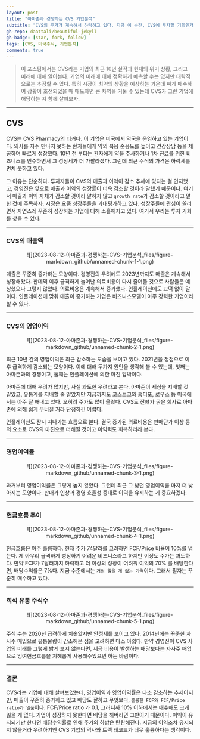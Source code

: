```yaml
---
layout: post
title: "아마존과 경쟁하는 CVS 기업분석"
subtitle: "CVS의 주가가 계속해서 하락하고 있다. 지금 이 순간, CVS에 투자할 기회인가?"
gh-repo: daattali/beautiful-jekyll
gh-badge: [star, fork, follow]
tags: [CVS, 미국주식, 기업분석]
comments: true
---
```


> 이 포스팅에서는 CVS라는 기업의 최근 10년 실적과 현재의 위기 상황,
> 그리고 미래에 대해 알아본다. 기업의 미래에 대해 정확하게 예측할 수는
> 없지만 대략적으로는 추정할 수 있다. 특히 시장이 최악의 상황을 예상하는
> 가운데 싸게 매수하여 상황이 호전되었을 때 매도하면 큰 차익을 거둘 수
> 있는데 CVS가 그런 기업에 해당하는 지 함께 살펴보자.

<!-- layout: post -->
<!-- title: Sample blog post to learn markdown tips -->
<!-- subtitle: There's lots to learn! -->
<!-- gh-repo: daattali/beautiful-jekyll -->
<!-- gh-badge: [star, fork, follow] -->
<!-- tags: [test] -->
<!-- comments: true -->

------------------------------------------------------------------------

## CVS

CVS는 CVS Pharmacy의 티커다. 이 기업은 미국에서 약국을 운영하고 있는
기업이다. 의사를 자주 만나지 못하는 환자들에게 약의 복용 순응도를 높이고
건강상담 등을 제공하며 빠르게 성장했다. 10년 전 부터는 환자에게 약을
주사하거나 1차 진료를 위한 비즈니스를 인수하면서 그 성장세가 더
가팔라졌다. 그런데 최근 주식의 가격은 하락세를 면치 못하고 있다.

그 이유는 단순하다. 투자자들이 CVS의 매출과 이익이 감소 추세에 있다는 걸
인지했고, 경영진은 앞으로 매출과 이익의 성장률이 더욱 감소할 것이라
말했기 때문이다. 여기서 매출과 이익 자체가 감소할 것이라 말하지 않고
`growth rate`가 감소할 것이라고 말한 것에 주목하자. 시장은 요즘
성장주들을 과대평가하고 있다. 성장주들에 관심이 쏠리면서 자연스레 꾸준히
성장하는 기업에 대해 소홀해지고 있다. 여기서 우리는 투자 기회를 찾을 수
있다.

------------------------------------------------------------------------

### CVS의 매출액

<center>
![](2023-08-12-아마존과-경쟁하는-CVS-기업분석_files/figure-markdown_github/unnamed-chunk-1-1.png)
</center>

매출은 꾸준히 증가하는 모양이다. 경영진의 우려에도 2023년까지도 매출은
계속해서 성장해왔다. 판데믹 이후 급격하게 늘어난 의료비용이 다시 줄어들
것으로 사람들은 예상했으나 그렇지 않았다. 의료비용은 계속해서 증가했다.
인플레이션에도 끄떡 없이 말이다. 인플레이션에 맞춰 매출이 증가하는
기업은 비즈니스모델이 아주 강력한 기업이라 할 수 있다.

------------------------------------------------------------------------

### CVS의 영업이익

<center>
![](2023-08-12-아마존과-경쟁하는-CVS-기업분석_files/figure-markdown_github/unnamed-chunk-2-1.png)
</center>

최근 10년 간의 영업이익은 최근 감소하는 모습을 보이고 있다. 2021년을
정점으로 이후 급격하게 감소되는 모양이다. 이에 대해 두가지 원인을 생각해
볼 수 있는데, 첫째는 아마존과의 경쟁이고, 둘째는 인플레이션에 의한 마진
압박이다.

아마존에 대해 우려가 많지만, 사실 과도한 우려라고 본다. 아마존이 세상을
지배할 것 같았고, 유통계를 지배할 줄 알았지만 지금까지도 코스트코와
홈디포, 로우스 등 미국에서는 아주 잘 해내고 있다. 오히려 주가도 많이
올랐다. CVS도 잔뼈가 굵은 회사로 아마존에 의해 쉽게 무너질 거라 단정하긴
어렵다.

인플레이션도 잠시 지나가는 흐름으로 본다. 결국 증가된 의료비용은
판매단가 이상 등의 요소로 CVS의 마진으로 더해질 것이고 이익력도
회복하리라 본다.

------------------------------------------------------------------------

### 영업이익률

<center>
![](2023-08-12-아마존과-경쟁하는-CVS-기업분석_files/figure-markdown_github/unnamed-chunk-3-1.png)
</center>

과거부터 영업이익률은 그렇게 높지 않았다. 그런데 최근 그 낮던 영업이익률
마저 더 낮아지는 모양이다. 판매가 인상과 경영 효율성 증대로 이익을
유지하는 게 중요하겠다.

------------------------------------------------------------------------

### 현금흐름 추이

<center>
![](2023-08-12-아마존과-경쟁하는-CVS-기업분석_files/figure-markdown_github/unnamed-chunk-4-1.png)
</center>

현금흐름은 아주 훌륭하다. 현재 주가 74달러를 고려하면 FCF/Price 비율이
10%를 넘는다. 제 아무리 급격하게 성장하기 어려운 비즈니스라고 하지만
이정도 주가는 과도하다. 만약 FCF가 7달러까지 하락하고 더 이상의 성장이
어려워 이익의 70% 를 배당한다면, 배당수익률은 7%다. 지금 수준에서는
`거의 잃을 게 없는 가격`이다. 그래서 필자는 꾸준히 매수하고 있다.

------------------------------------------------------------------------

### 희석 유통 주식수

<center>
![](2023-08-12-아마존과-경쟁하는-CVS-기업분석_files/figure-markdown_github/unnamed-chunk-5-1.png)
</center>

주식 수는 2020년 급격하게 치솟았지만 안정세를 보이고 있다. 2014년에는
꾸준한 자사주 매입으로 유통물량이 감소해온 점을 고려하면 다소 아쉽다.
만약 경영진이 CVS 사업의 미래를 그렇게 밝게 보지 않는다면, 세금 비용이
발생하는 배당보다는 자사주 매입으로 잉여현금흐름을 지혜롭게
사용해주었으면 하는 바람이다.

------------------------------------------------------------------------

### 결론

CVS라는 기업에 대해 살펴보았는데, 영업이익과 영업이익률은 다소 감소하는
추세이지만, 매출이 꾸준히 증가하고 있고 배당도 잘하고 무엇보다,
`훌륭한 FCF와 FCF/Price ratio가 일품`이다. FCF/Price ratio 가 0.1,
그러니까 10% 이하에서는 매수해도 크게 잃을 게 없다. 기업이 성장하지
못한다면 배당을 해버리면 그만이기 때문이다. 이익이 유지되기만 한다면
배당수익률로 인해 주가의 하방은 탄탄해진다. 지금의 이익조차 유지되지
않을거라 우려하기엔 CVS 기업의 역사와 트랙 레코드가 너무 훌륭하다는
생각이다.
